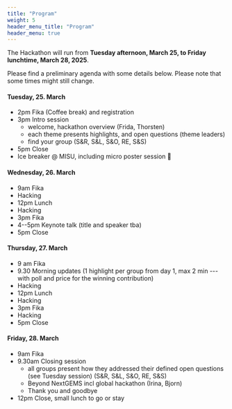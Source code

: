 ```yaml
---
title: "Program"
weight: 5
header_menu_title: "Program"
header_menu: true
---
```

The Hackathon will run from **Tuesday afternoon, March 25, to Friday lunchtime, March 28, 2025**.

Please find a preliminary agenda with some details below. Please note that some times might still change.


#### Tuesday, 25. March

- 2pm Fika (Coffee break) and registration
- 3pm Intro session
  - welcome, hackathon overview (Frida, Thorsten)
  - each theme presents highlights, and open questions (theme leaders)
  - find your group (S&R, S&L, S&O, RE, S&S)
- 5pm Close
- Ice breaker @ MISU, including micro poster session 🙂

#### Wednesday, 26. March

- 9am Fika
- Hacking
- 12pm Lunch
- Hacking
- 3pm Fika
- 4--5pm Keynote talk (title and speaker tba)
- 5pm Close

#### Thursday, 27. March

- 9 am Fika
- 9.30 Morning updates (1 highlight per group from day 1, max 2 min --- with poll and price for the winning contribution)
- Hacking
- 12pm Lunch
- Hacking
- 3pm Fika
- Hacking
- 5pm Close

#### Friday, 28. March

- 9am Fika
- 9.30am Closing session
  - all groups present how they addressed their defined open questions (see Tuesday session) (S&R, S&L, S&O, RE, S&S)
  - Beyond NextGEMS incl global hackathon (Irina, Bjorn)
  - Thank you and goodbye
- 12pm Close, small lunch to go or stay




